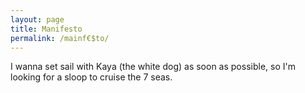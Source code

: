 ```yaml
---
layout: page
title: Manifesto
permalink: /mainf€$to/
---
```


I wanna set sail with Kaya (the white dog) as soon as possible, so I'm looking for a sloop to cruise the 7 seas.
